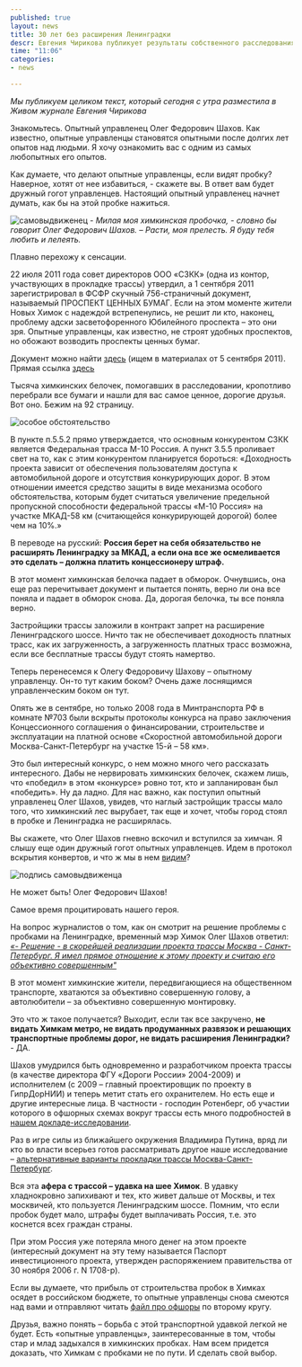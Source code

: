```yaml
---
published: true
layout: news
title: 30 лет без расширения Ленинградки
descr: Евгения Чирикова публикует результаты собственного расследования, проливающие свет на то, как строится трасса через Химкинский лес
time: "11:06"
categories:
- news

---
```


<i>Мы публикуем целиком текст, который сегодня с утра разместила в Живом журнале Евгения Чирикова</i>


Знакомьтесь. Опытный управленец Олег Федорович Шахов. Как известно, опытные управленцы становятся опытными после долгих лет опытов над людьми. Я хочу ознакомить вас с одним из самых любопытных его опытов.

Как думаете, что делают опытные управленцы, если видят пробку? Наверное, хотят от нее избавиться, - скажете вы. В ответ вам будет дружный гогот управленцев. Настоящий опытный управленец начнет думать, как бы на этой пробке нажиться.

![самовыдвиженец](http://img-fotki.yandex.ru/get/6509/21992.3d/0_8ba12_6d8fa929_M.jpg)
<i>- Милая моя химкинская пробочка, - словно бы говорит Олег Федорович Шахов. – Расти, моя прелесть. Я буду тебя любить и лелеять.</i>

Плавно перехожу к сенсации.

22 июля 2011 года совет директоров ООО «СЗКК» (одна из контор, участвующих в прокладке трассы) утвердил, а 1 сентября 2011 зарегистрировал в ФСФР скучный 756-страничный документ, называемый ПРОСПЕКТ ЦЕННЫХ БУМАГ. Если на этом моменте жители Новых Химок с надеждой встрепенулись, не решит ли кто, наконец, проблему адски засветофоренного Юбилейного проспекта – это они зря. Опытные управленцы, как известно, не строят удобных проспектов, но обожают возводить проспекты ценных бумаг.

Документ можно найти <a href="http://www.msp-highway.com/investors/issue_documents/" target="_blank">здесь</a> (ищем в материалах от 5 сентября 2011).
Прямая ссылка <a href="http://www.msp-highway.com/investors/issue_documents/prospect.pdf" target="_blank">здесь</a> 

Тысяча химкинских белочек, помогавших в расследовании, кропотливо перебрали все бумаги и нашли для вас самое ценное, дорогие друзья. Вот оно. Бежим на 92 страницу.

![особое обстоятельство](http://img-fotki.yandex.ru/get/6508/21992.3d/0_8ba11_117362fb_XL.jpg)

В пункте п.5.5.2 прямо утверждается, что основным конкурентом СЗКК является Федеральная трасса М-10 Россия. А пункт 3.5.5 проливает свет на то, как с этим конкурентом планируется бороться: «Доходность проекта зависит от обеспечения пользователям доступа к автомобильной дороге и отсутствия конкурирующих дорог. В этом отношении имеется средство защиты в виде механизма особого обстоятельства, которым будет считаться увеличение предельной пропускной способности федеральной трассы «М-10 Россия» на участке МКАД-58 км (считающейся конкурирующей дорогой) более чем на 10%.»

В переводе на русский: <b>Россия берет на себя обязательство не расширять Ленинградку за МКАД, а если она все же осмеливается это сделать – должна платить концессионеру штраф.</b>

В этот момент химкинская белочка падает в обморок. Очнувшись, она еще раз перечитывает документ и пытается понять, верно ли она все поняла и падает в обморок снова. Да, дорогая белочка, ты все поняла верно.

Застройщики трассы заложили в контракт запрет на расширение Ленинградского шоссе. Ничто так не обеспечивает доходность платных трасс, как их загруженность, а загруженность платных трасс возможна, если все бесплатные трассы будут стоять намертво.

Теперь перенесемся к Олегу Федоровичу Шахову – опытному управленцу. Он-то тут каким боком? Очень даже лоснящимся управленческим боком он тут.

Опять же в сентябре, но только 2008 года в Минтранспорта РФ в комнате №703 были вскрыты протоколы конкурса на право заключения Концессионного соглашения о финансировании, строительстве и эксплуатации на платной основе «Скоростной автомобильной дороги Москва-Санкт-Петербург на участке 15-й – 58 км».

Это был интересный конкурс, о нем можно много чего рассказать интересного. Дабы не нервировать химкинских белочек, скажем лишь, что «победил» в этом «конкурсе» ровно тот, кто и запланирован был «победить». Ну да ладно. Для нас важно, как поступил опытный управленец Олег Шахов, увидев, что наглый застройщик трассы мало того, что химкинский лес вырубает, так еще и хочет, чтобы город стоял в пробке и Ленинградка не расширялась.

Вы скажете, что Олег Шахов гневно вскочил и вступился за химчан. Я слышу еще один дружный гогот опытных управленцев.
Идем в протокол вскрытия конвертов, и что ж мы в нем <a href="http://rosavtodor.ru/doc/konkurs_piter/protokol_piter.pdf" target="_blank">видим</a>?

![подпись самовыдвиженца](http://img-fotki.yandex.ru/get/6505/21992.3d/0_8ba10_e3c2730b_XL.jpg)

Не может быть! Олег Федорович Шахов!

Самое время процитировать нашего героя.

На вопрос журналистов о том, как он смотрит на решение проблемы с пробками на Ленинградке, временный мэр Химок Олег Шахов ответил:
<a href="http://www.mosoblpress.ru/40/91158/" target="_blank"><i>«- Решение - в скорейшей реализации проекта трассы Москва - Санкт-Петербург. Я имел прямое отношение к этому проекту и считаю его объективно совершенным"</i></a>


В этот момент химкинские жители, передвигающиеся на общественном транспорте, хватаются за объективно совершенную голову, а автолюбители – за объективно совершенную монтировку.

Это что ж такое получается? Выходит, если так все закручено, <b>не видать Химкам метро, не видать продуманных развязок и решающих транспортные проблемы дорог, не видать расширения Ленинградки?</b> - ДА.

Шахов умудрился быть одновременно и разработчиком проекта трассы (в качестве директора ФГУ «Дороги России» 2004-2009) и исполнителем (с 2009 – главный проектировщик по проекту в ГипрДорНИИ) и теперь метит стать его охранителем. Но есть еще и другие интересные лица. В частности - господин Ротенберг, об участии которого в офшорных схемах вокруг трассы есть много подробностей в <a href="http://ecmo.ru/data/Jul2011/Vinci_a_cover_for_oligarchs_ru.pdf" target="_blank">нашем докладе-исследовании</a>.


Раз в игре силы из ближайшего окружения Владимира Путина, вряд ли кто во власти всерьез готов рассматривать другое наше исследование – <a href="http://www.greenpeace.org/russia/Global/russia/report/forest/Khimki/Khim_Concl-v2.pdf" target="_blank">альтернативные варианты прокладки трассы Москва-Санкт-Петербург</a>.


Вся эта <b>афера с трассой – удавка на шее Химок</b>. В удавку хладнокровно запихивают и тех, кто живет дальше от Москвы, и тех москвичей, кто пользуется Ленинградским шоссе. Помним, что если пробок будет мало, штрафы будет выплачивать Россия, т.е. это коснется всех граждан страны.

При этом Россия уже потеряла много денег на этом проекте (интересный документ на эту тему называется Паспорт инвестиционного проекта, утвержден распоряжением правительства от 30 ноября 2006 г. N 1708-р).

Если вы думаете, что прибыль от строительства пробок в Химках осядет в российском бюджете, то опытные управленцы снова смеются над вами и отправляют читать <a href="http://ecmo.ru/data/Jul2011/Vinci_a_cover_for_oligarchs_ru.pdf" target="_blank">файл про офшоры</a> по второму кругу.

Друзья, важно понять – борьба с этой транспортной удавкой легкой не будет. Есть «опытные управленцы», заинтересованные в том, чтобы стар и млад задыхался в химкинских пробках. Нам всем придется доказать, что Химкам с пробками не по пути. И сделать свой выбор.

<object width="420" height="315"><param name="movie" value="http://www.youtube.com/v/kyQ2EREH-b8?version=3&amp;hl=ru_RU"></param><param name="allowFullScreen" value="true"></param><param name="allowscriptaccess" value="always"></param><embed src="http://www.youtube.com/v/kyQ2EREH-b8?version=3&amp;hl=ru_RU" type="application/x-shockwave-flash" width="420" height="315" allowscriptaccess="always" allowfullscreen="true"></embed></object>
